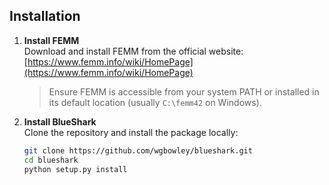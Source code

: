 ## Installation

1. **Install FEMM**  
   Download and install FEMM from the official website:  
    [https://www.femm.info/wiki/HomePage](https://www.femm.info/wiki/HomePage)

   > Ensure FEMM is accessible from your system PATH or installed in its default location (usually `C:\femm42` on Windows).

2. **Install BlueShark**  
   Clone the repository and install the package locally:

   ```bash
   git clone https://github.com/wgbowley/blueshark.git
   cd blueshark
   python setup.py install